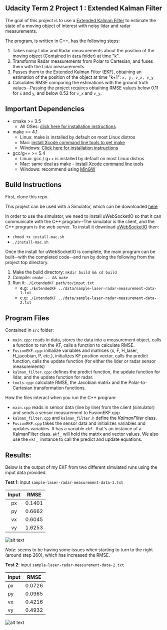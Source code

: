 ## Udacity Term 2 Project 1 : Extended Kalman Filter

[//]: # (Image References)

[image1]: ./img/sim-test-1.png "Test1"
[image2]: ./img/sim-test-2.png "Test2"

The goal of this project is to use a [Extended Kalman Filter](https://en.wikipedia.org/wiki/Extended_Kalman_filter) to estimate the state of a moving object of interest with noisy lidar and radar measurements.

The program, is written in C++, has the following steps:
1. Takes noisy Lidar and Radar measurements about the position of the moving object (Contained in `data` folder) at time "k".
2. Transforms Radar measurements from Polar to Cartesian, and fuses them with the Lidar measurements.
3. Passes them to the Extended Kalman Filter (EKF), obtaining an estimation of the position of the object at time "k+1": `x, y, v_x, v_y`
4. Calculates RMSE comparing the estimations with the ground truth values--Passing the project requires obtaining RMSE values below 0.11 for `x` and `y`, and below 0.52 for `v_x` and `v_y`.

## Important Dependencies

* cmake >= 3.5
  * All OSes: [click here for installation instructions](https://cmake.org/install/)
* make >= 4.1
  * Linux: make is installed by default on most Linux distros
  * Mac: [install Xcode command line tools to get make](https://developer.apple.com/xcode/features/)
  * Windows: [Click here for installation instructions](http://gnuwin32.sourceforge.net/packages/make.htm)
* gcc/g++ >= 5.4
  * Linux: gcc / g++ is installed by default on most Linux distros
  * Mac: same deal as make - [install Xcode command line tools](https://developer.apple.com/xcode/features/)
  * Windows: recommend using [MinGW](http://www.mingw.org/)

## Build Instructions

First, clone this repo.

This project can be used with a Simulator, which can be downloaded [here](https://github.com/udacity/self-driving-car-sim/releases)

In order to use the simulator, we need to install uWebSocketIO so that it can communicate with the C++ program--The simulator is the client, and the C++ program is the web server. To install it download [uWebSocketIO](https://github.com/uWebSockets/uWebSockets) then:
* `chmod +x install-mac.sh`
* `./install-mac.sh`

Once the install for uWebSocketIO is complete, the main program can be built--with the completed code--and run by doing the following from the project top directory.

1. Make the build directory: `mkdir build && cd build`
2. Compile: `cmake .. && make`
3. Run it: `./ExtendedKF path/to/input.txt`
   * e.g: `./ExtendedKF ../data/sample-laser-radar-measurement-data-1.txt`
   * e.g: `./ExtendedKF ../data/sample-laser-radar-measurement-data-2.txt`

## Program Files
Contained in `src` folder:
* `main.cpp`: reads in data, stores the data into a measurement object, calls a function to run the KF, calls a function to calculate RMSE.
* `FusionEKF.cpp`: initialize variables and matrices (x, F, H_laser, H_jacobian, P, etc.), initializes KF position vector, calls the predict function, calls the update function (for either the lider or radar sensor measurements)
* `kalman_filter.cpp`: defines the predict function, the update function for lidar, and the update function for radar.
* `tools.cpp`: calculate RMSE, the Jacobian matrix and the Polar-to-Cartesian transformation functions.

How the files interact when you run the C++ program:
* `main.cpp` reads in sensor data (line by line) from the client (simulator) and sends a sensor measurement to FusionEKF.cpp
* `kalman_filter.cpp` and `kalman_filter.h` define the *KalmanFilter* class.
* `FusionEKF.cpp` takes the sensor data and initializes variables and updates variables. It has a variable `ekf_` that's an instance of a KalmanFilter class. `ekf_` will hold the matrix and vector values. We also use the `ekf_ `instance to call the predict and update equations.

## Results:
Below is the output of my EKF from two different simulated runs using the input data provided.

**Test 1**: input `sample-laser-radar-measurement-data-1.txt`

| Input |   RMSE  |
|:-----:|:-------:|
|  px   | 0.1401  |
|  py   | 0.6662  |
|  vx   | 0.6045  |
|  vy   | 1.6253  |

![alt text][image1]

*Note*: seems to be having some issues when starting to turn to the right (around step 260), which has increased the RMSE.

**Test 2**: input `sample-laser-radar-measurement-data-2.txt`

| Input |   RMSE  |
| ----- | ------- |
|  px   | 0.0726  |
|  py   | 0.0965  |
|  vx   | 0.4216  |
|  vy   | 0.4932  |

![alt text][image2]
